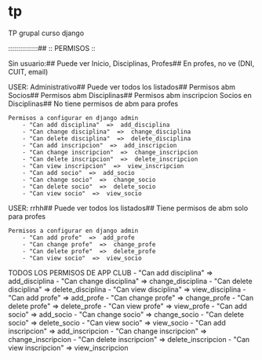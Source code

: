 # tp
TP grupal curso django


:::::::::::::::##
:: PERMISOS  ::

Sin usuario:##
    Puede ver Inicio, Disciplinas, Profes##
    En profes, no ve (DNI, CUIT, email)



USER: Administrativo##
    Puede ver todos los listados##
    Permisos abm Socios##
    Permisos abm Disciplinas##
    Permisos abm inscripcion Socios en Disciplinas##
    No tiene permisos de abm para profes


    Permisos a configurar en django admin
        - "Can add disciplina"  =>  add_disciplina
        - "Can change disciplina"  =>  change_disciplina
        - "Can delete disciplina"  =>  delete_disciplina
        - "Can add inscripcion"  =>  add_inscripcion
        - "Can change inscripcion"  =>  change_inscripcion
        - "Can delete inscripcion"  =>  delete_inscripcion
        - "Can view inscripcion"  =>  view_inscripcion
        - "Can add socio"  =>  add_socio
        - "Can change socio"  =>  change_socio
        - "Can delete socio"  =>  delete_socio
        - "Can view socio"  =>  view_socio

USER: rrhh##
    Puede ver todos los listados##
    Tiene permisos de abm solo para profes

    Permisos a configurar en django admin
        - "Can add profe"  =>  add_profe
        - "Can change profe"  =>  change_profe
        - "Can delete profe"  =>  delete_profe
        - "Can view socio"  =>  view_socio


TODOS LOS PERMISOS DE APP CLUB
    - "Can add disciplina"    =>  add_disciplina
    - "Can change disciplina" =>  change_disciplina
    - "Can delete disciplina" =>  delete_disciplina
    - "Can view disciplina"   =>  view_disciplina
    - "Can add profe" =>  add_profe
    - "Can change profe"  =>  change_profe
    - "Can delete profe"  =>  delete_profe
    - "Can view profe"    =>  view_profe
    - "Can add socio" =>  add_socio
    - "Can change socio"  =>  change_socio
    - "Can delete socio"  =>  delete_socio
    - "Can view socio"    =>  view_socio
    - "Can add inscripcion"   =>  add_inscripcion
    - "Can change inscripcion"    =>  change_inscripcion
    - "Can delete inscripcion"    =>  delete_inscripcion
    - "Can view inscripcion"  =>  view_inscripcion
